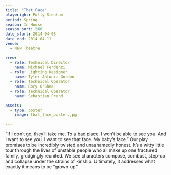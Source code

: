 ```yaml
---
title: "That Face"
playwright: Polly Stenham
period: Spring
season: In House
season_sort: 260
date_start: 2014-04-08
date_end: 2014-04-11
venue:
  - New Theatre

crew:
  - role: Technical Director
    name: Michael Ferdenzi
  - role: Lighting Designer
    name: Tyler-Antonia Gordon
  - role: Technical Operator
    name: Rory O'Shea
  - role: Technical Operator
    name: Sebastian Frend

assets:
  - type: poster
    image: that_face_poster.jpg

---
```


“If I don’t go, they’ll take me. To a bad place. I won’t be able to see you. And I want to see you. I want to see that face. My baby’s face.” Our play promises to be incredibly twisted and unashamedly honest. It’s a witty little tour through the lives of unstable people who all make up one fractured family, grudgingly reunited. We see characters compose, combust, step-up and collapse under the strains of kinship. Ultimately, it addresses what exactly it means to be “grown-up”.
